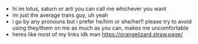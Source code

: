 - hi im lotus, saturn or arti you can call me whichever you want
- im just the average trans guy, uh yeah
- i go by any pronouns but i prefer he/him or she/her!! please try to avoid using they/them on me as much as you can, makes me uncomfortable
- heres like most of my links idk man https://orangelizard.straw.page/
